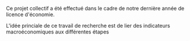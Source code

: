 Ce projet collectif a été effectué dans le cadre de notre dernière année de licence d'économie.

L'idée princiale de ce travail de recherche est de lier des indicateurs macroéconomiques aux différentes étapes
